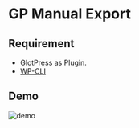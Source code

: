 # GP Manual Export

## Requirement
- GlotPress as Plugin.
- [WP-CLI](https://github.com/mayukojpn/gp-manual-export/issues/1)

## Demo
![demo](https://github.com/mayukojpn/gp-manual-export/raw/readme/gp-manual-export.gif)
